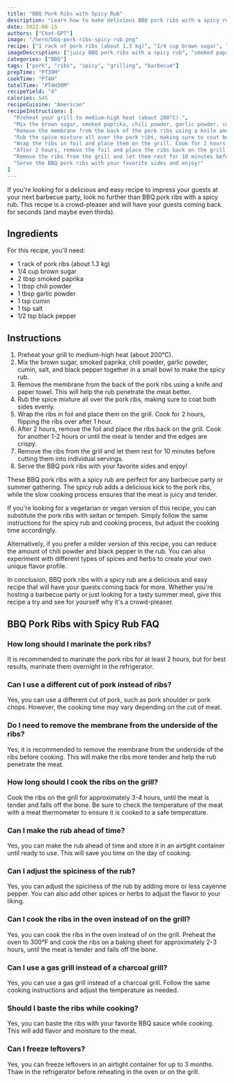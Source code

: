 ```yaml
---
title: "BBQ Pork Ribs with Spicy Rub"
description: "Learn how to make delicious BBQ pork ribs with a spicy rub that will make your mouth water. Perfect for your next barbecue party!"
date: 2022-08-15
authors: ["Chat-GPT"]
image: "/hero/bbq-pork-ribs-spicy-rub.png"
recipe: ["1 rack of pork ribs (about 1.3 kg)", "1/4 cup brown sugar", "2 tbsp smoked paprika", "1 tbsp chili powder", "1 tbsp garlic powder", "1 tsp cumin", "1 tsp salt", "1/2 tsp black pepper"]
imageDescription: ["juicy BBQ pork ribs with a spicy rub", "smoked paprika", "chili powder", "cumin"]
categories: ["BBQ"]
tags: ["pork", "ribs", "spicy", "grilling", "barbecue"]
prepTime: "PT30M"
cookTime: "PT4H"
totalTime: "PT4H30M"
recipeYield: "4"
calories: 545
recipeCuisine: "American"
recipeInstructions: [
  "Preheat your grill to medium-high heat (about 200°C).",
  "Mix the brown sugar, smoked paprika, chili powder, garlic powder, cumin, salt, and black pepper together in a small bowl to make the spicy rub.",
  "Remove the membrane from the back of the pork ribs using a knife and paper towel. This will help the rub penetrate the meat better.",
  "Rub the spice mixture all over the pork ribs, making sure to coat both sides evenly.",
  "Wrap the ribs in foil and place them on the grill. Cook for 2 hours, flipping the ribs over after 1 hour.",
  "After 2 hours, remove the foil and place the ribs back on the grill. Cook for another 1-2 hours or until the meat is tender and the edges are crispy.",
  "Remove the ribs from the grill and let them rest for 10 minutes before cutting them into individual servings.",
  "Serve the BBQ pork ribs with your favorite sides and enjoy!"
]
---
```


If you're looking for a delicious and easy recipe to impress your guests at your next barbecue party, look no further than BBQ pork ribs with a spicy rub. This recipe is a crowd-pleaser and will have your guests coming back for seconds (and maybe even thirds). 

## Ingredients

For this recipe, you'll need: 
- 1 rack of pork ribs (about 1.3 kg)
- 1/4 cup brown sugar
- 2 tbsp smoked paprika
- 1 tbsp chili powder
- 1 tbsp garlic powder
- 1 tsp cumin
- 1 tsp salt
- 1/2 tsp black pepper

## Instructions

1. Preheat your grill to medium-high heat (about 200°C).
2. Mix the brown sugar, smoked paprika, chili powder, garlic powder, cumin, salt, and black pepper together in a small bowl to make the spicy rub.
3. Remove the membrane from the back of the pork ribs using a knife and paper towel. This will help the rub penetrate the meat better.
4. Rub the spice mixture all over the pork ribs, making sure to coat both sides evenly.
5. Wrap the ribs in foil and place them on the grill. Cook for 2 hours, flipping the ribs over after 1 hour.
6. After 2 hours, remove the foil and place the ribs back on the grill. Cook for another 1-2 hours or until the meat is tender and the edges are crispy.
7. Remove the ribs from the grill and let them rest for 10 minutes before cutting them into individual servings.
8. Serve the BBQ pork ribs with your favorite sides and enjoy!

These BBQ pork ribs with a spicy rub are perfect for any barbecue party or summer gathering. The spicy rub adds a delicious kick to the pork ribs, while the slow cooking process ensures that the meat is juicy and tender. 

If you're looking for a vegetarian or vegan version of this recipe, you can substitute the pork ribs with seitan or tempeh. Simply follow the same instructions for the spicy rub and cooking process, but adjust the cooking time accordingly. 

Alternatively, if you prefer a milder version of this recipe, you can reduce the amount of chili powder and black pepper in the rub. You can also experiment with different types of spices and herbs to create your own unique flavor profile. 

In conclusion, BBQ pork ribs with a spicy rub are a delicious and easy recipe that will have your guests coming back for more. Whether you're hosting a barbecue party or just looking for a tasty summer meal, give this recipe a try and see for yourself why it's a crowd-pleaser.

## BBQ Pork Ribs with Spicy Rub FAQ

### How long should I marinate the pork ribs?

It is recommended to marinate the pork ribs for at least 2 hours, but for best results, marinate them overnight in the refrigerator.

### Can I use a different cut of pork instead of ribs?

Yes, you can use a different cut of pork, such as pork shoulder or pork chops. However, the cooking time may vary depending on the cut of meat.

### Do I need to remove the membrane from the underside of the ribs?

Yes, it is recommended to remove the membrane from the underside of the ribs before cooking. This will make the ribs more tender and help the rub penetrate the meat.

### How long should I cook the ribs on the grill?

Cook the ribs on the grill for approximately 3-4 hours, until the meat is tender and falls off the bone. Be sure to check the temperature of the meat with a meat thermometer to ensure it is cooked to a safe temperature.

### Can I make the rub ahead of time?

Yes, you can make the rub ahead of time and store it in an airtight container until ready to use. This will save you time on the day of cooking.

### Can I adjust the spiciness of the rub?

Yes, you can adjust the spiciness of the rub by adding more or less cayenne pepper. You can also add other spices or herbs to adjust the flavor to your liking.

### Can I cook the ribs in the oven instead of on the grill?

Yes, you can cook the ribs in the oven instead of on the grill. Preheat the oven to 300°F and cook the ribs on a baking sheet for approximately 2-3 hours, until the meat is tender and falls off the bone.

### Can I use a gas grill instead of a charcoal grill?

Yes, you can use a gas grill instead of a charcoal grill. Follow the same cooking instructions and adjust the temperature as needed.

### Should I baste the ribs while cooking?

Yes, you can baste the ribs with your favorite BBQ sauce while cooking. This will add flavor and moisture to the meat.

### Can I freeze leftovers?

Yes, you can freeze leftovers in an airtight container for up to 3 months. Thaw in the refrigerator before reheating in the oven or on the grill.